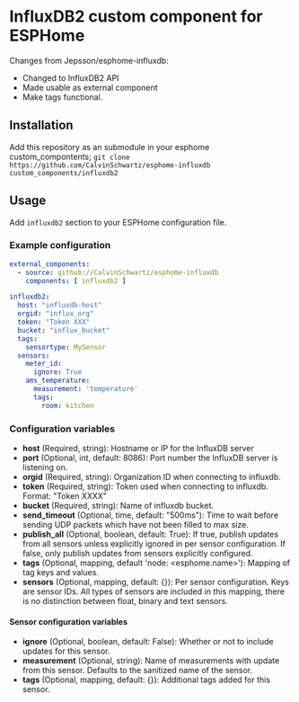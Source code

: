 # InfluxDB2 custom component for ESPHome
Changes from Jepsson/esphome-influxdb:
- Changed to InfluxDB2 API
- Made usable as external component
- Make tags functional.

## Installation
Add this repository as an submodule in your esphome custom_compontents;
`git clone https://github.com/CalvinSchwartz/esphome-influxdb custom_components/influxdb2`

## Usage

Add `influxdb2` section to your ESPHome configuration file.

### Example configuration

```yaml
external_components:
  - source: github://CalvinSchwartz/esphome-influxdb
    components: [ influxdb2 ]

influxdb2:
  host: "influxdb-host"
  orgid: "influx_org"
  token: "Token XXX"
  bucket: "influx_bucket"
  tags:
    sensortype: MySensor
  sensors:
    meter_id:
      ignore: True
    ams_temperature:
      measurement: 'temperature'
      tags: 
        room: kitchen
```

### Configuration variables

* **host** (Required, string): Hostname or IP for the InfluxDB server
* **port** (Optional, int, default: 8086): Port number the InfluxDB server is listening on.
* **orgid** (Required, string): Organization ID when connecting to influxdb.
* **token** (Required, string): Token used when connecting to influxdb. Format: "Token XXXX"
* **bucket** (Required, string): Name of influxdb bucket.
* **send_timeout** (Optional, time, default: "500ms"): Time to wait before sending UDP packets which have not been filled to max size.
* **publish_all** (Optional, boolean, default: True): If true, publish updates from all sensors unless explicitly ignored in per sensor configuration. If false, only publish updates from sensors explicitly configured.
* **tags** (Optional, mapping, default 'node: <esphome.name>'): Mapping of tag keys and values. 
* **sensors** (Optional, mapping, default: {}): Per sensor configuration. Keys are sensor IDs. All types of sensors are included in this mapping, there is no distinction between float, binary and text sensors.

#### Sensor configuration variables

* **ignore** (Optional, boolean, default: False): Whether or not to include updates for this sensor.
* **measurement** (Optional, string): Name of measurements with update from this sensor. Defaults to the sanitized name of the sensor.
* **tags** (Optional, mapping, default: {}): Additional tags added for this sensor.
